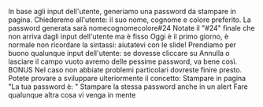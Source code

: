 In base agli input dell'utente, generiamo una password da stampare in pagina.
Chiederemo all'utente: il suo nome, cognome e colore preferito.
La password generata sarà nomecognomecolore#24
Notate il "#24" finale che non arriva dagli input dell'utente ma è fisso
Oggi è il primo giorno, è normale non ricordare la sintassi: aiutatevi con le slide!
Prendiamo per buono qualunque input dell'utente: se dovesse cliccare su Annulla o lasciare il campo vuoto avremo delle pessime password, va bene così.
BONUS
Nel caso non abbiate problemi particolari dovreste finire presto. Potete provare a sviluppare ulteriormente il concetto:
Stampare in pagina "La tua password è: <password>"
Stampare la stessa password anche in un alert
Fare qualunque altra cosa vi venga in mente